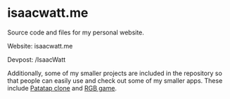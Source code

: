 # isaacwatt.me

Source code and files for my personal website.

Website: isaacwatt.me

Devpost: /IsaacWatt

Additionally, some of my smaller projects are included in the repository so that people can easily use and check out some of my smaller apps. These include [Patatap clone](http://isaacwatt.me/Patatap/circles.html) and [RGB game](http://isaacwatt.me/rgb%20project/colour.html).

